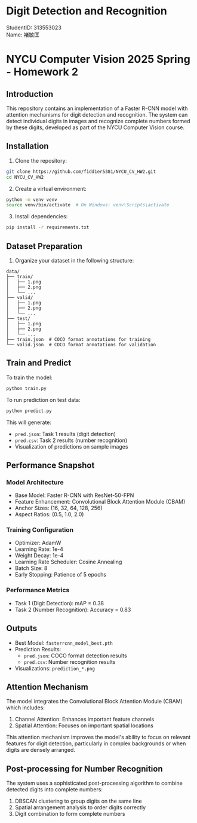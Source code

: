 # Digit Detection and Recognition

StudentID: 313553023  
Name: 褚敏匡

# NYCU Computer Vision 2025 Spring - Homework 2

## Introduction

This repository contains an implementation of a Faster R-CNN model with attention mechanisms for digit detection and recognition. The system can detect individual digits in images and recognize complete numbers formed by these digits, developed as part of the NYCU Computer Vision course.

## Installation

1. Clone the repository:
```bash
git clone https://github.com/fidd1er5381/NYCU_CV_HW2.git
cd NYCU_CV_HW2
```

2. Create a virtual environment:
```bash
python -m venv venv
source venv/bin/activate  # On Windows: venv\Scripts\activate
```

3. Install dependencies:
```bash
pip install -r requirements.txt
```

## Dataset Preparation

1. Organize your dataset in the following structure:
```
data/
├── train/
│   ├── 1.png
│   ├── 2.png
│   └── ...
├── valid/
│   ├── 1.png
│   ├── 2.png
│   └── ...
├── test/
│   ├── 1.png
│   ├── 2.png
│   └── ...
├── train.json  # COCO format annotations for training
└── valid.json  # COCO format annotations for validation
```

## Train and Predict

To train the model:
```bash
python train.py
```

To run prediction on test data:
```bash
python predict.py
```

This will generate:
- `pred.json`: Task 1 results (digit detection)
- `pred.csv`: Task 2 results (number recognition)
- Visualization of predictions on sample images

## Performance Snapshot

### Model Architecture
- Base Model: Faster R-CNN with ResNet-50-FPN
- Feature Enhancement: Convolutional Block Attention Module (CBAM)
- Anchor Sizes: (16, 32, 64, 128, 256)
- Aspect Ratios: (0.5, 1.0, 2.0)

### Training Configuration
- Optimizer: AdamW
- Learning Rate: 1e-4
- Weight Decay: 1e-4
- Learning Rate Scheduler: Cosine Annealing
- Batch Size: 8
- Early Stopping: Patience of 5 epochs

### Performance Metrics
- Task 1 (Digit Detection): mAP = 0.38
- Task 2 (Number Recognition): Accuracy = 0.83


## Outputs

- Best Model: `fasterrcnn_model_best.pth`
- Prediction Results: 
  - `pred.json`: COCO format detection results
  - `pred.csv`: Number recognition results
- Visualizations: `prediction_*.png`

## Attention Mechanism

The model integrates the Convolutional Block Attention Module (CBAM) which includes:
1. Channel Attention: Enhances important feature channels
2. Spatial Attention: Focuses on important spatial locations

This attention mechanism improves the model's ability to focus on relevant features for digit detection, particularly in complex backgrounds or when digits are densely arranged.

## Post-processing for Number Recognition

The system uses a sophisticated post-processing algorithm to combine detected digits into complete numbers:
1. DBSCAN clustering to group digits on the same line
2. Spatial arrangement analysis to order digits correctly
3. Digit combination to form complete numbers 
